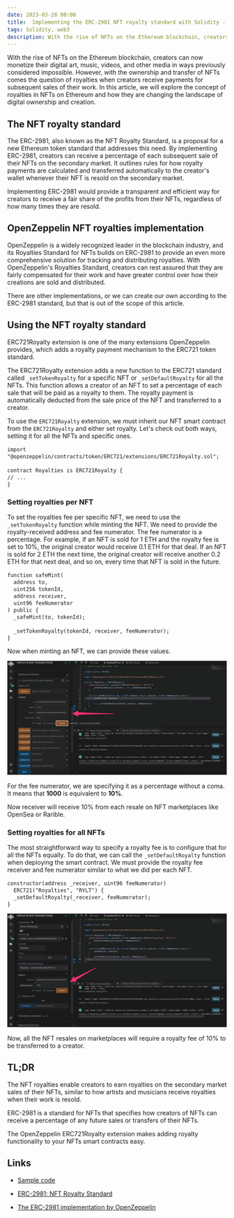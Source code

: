 ```yaml
---
date: 2023-03-28 00:00
title:  Implementing the ERC-2981 NFT royalty standard with Solidity - a game-changer for creators to receive income from every sale
tags: Solidity, web3
description: With the rise of NFTs on the Ethereum blockchain, creators can now monetize their digital art, music, videos, and other media in ways previously considered impossible. However, with the ownership and transfer of NFTs comes the question of royalties when creators receive payments for subsequent sales of their work. In this article, we will explore the concept of royalties in NFTs on Ethereum and how they are changing the landscape of digital ownership and creation.
---
```


With the rise of NFTs on the Ethereum blockchain, creators can now monetize their digital art, music, videos, and other media in ways previously considered impossible. However, with the ownership and transfer of NFTs comes the question of royalties when creators receive payments for subsequent sales of their work. In this article, we will explore the concept of royalties in NFTs on Ethereum and how they are changing the landscape of digital ownership and creation.

## The NFT royalty standard

The ERC-2981, also known as the NFT Royalty Standard, is a proposal for a new Ethereum token standard that addresses this need. By implementing ERC-2981, creators can receive a percentage of each subsequent sale of their NFTs on the secondary market. It outlines rules for how royalty payments are calculated and transferred automatically to the creator's wallet whenever their NFT is resold on the secondary market.

Implementing ERC-2981 would provide a transparent and efficient way for creators to receive a fair share of the profits from their NFTs, regardless of how many times they are resold.

## OpenZeppelin NFT royalties implementation

OpenZeppelin is a widely recognized leader in the blockchain industry, and its Royalties Standard for NFTs builds on ERC-2981 to provide an even more comprehensive solution for tracking and distributing royalties. With OpenZeppelin's Royalties Standard, creators can rest assured that they are fairly compensated for their work and have greater control over how their creations are sold and distributed.

There are other implementations, or we can create our own according to the ERC-2981 standard, but that is out of the scope of this article.

## Using the NFT royalty standard

ERC721Royalty extension is one of the many extensions OpenZeppelin provides, which adds a royalty payment mechanism to the ERC721 token standard.

The ERC721Royalty extension adds a new function to the ERC721 standard called `_setTokenRoyalty` for a specific NFT or `_setDefaultRoyalty` for all the NFTs. This function allows a creator of an NFT to set a percentage of each sale that will be paid as a royalty to them. The royalty payment is automatically deducted from the sale price of the NFT and transferred to a creator.

To use the `ERC721Royalty` extension, we must inherit our NFT smart contract from the `ERC721Royalty` and either set royalty. Let's check out both ways, setting it for all the NFTs and specific ones.

```solidity
import "@openzeppelin/contracts/token/ERC721/extensions/ERC721Royalty.sol";

contract Royalties is ERC721Royalty {
// ...
}
```

### Setting royalties per NFT

To set the royalties fee per specific NFT, we need to use the `_setTokenRoyalty` function while minting the NFT. We need to provide the royalty-received address and fee numerator. The fee numerator is a percentage. For example, if an NFT is sold for 1 ETH and the royalty fee is set to 10%, the original creator would receive 0.1 ETH for that deal. If an NFT is sold for 2 ETH the next time, the original creator will receive another 0.2 ETH for that next deal, and so on, every time that NFT is sold in the future.

```solidity
function safeMint(
  address to, 
  uint256 tokenId, 
  address receiver, 
  uint96 feeNumerator
) public {
  _safeMint(to, tokenId);

  _setTokenRoyalty(tokenId, receiver, feeNumerator);
}
```

Now when minting an NFT, we can provide these values.

![Royalty per NFT](/assets/solidity-erc-721-royalties/royalty-per-nft.png)

For the fee numerator, we are specifying it as a percentage without a coma. It means that **1000** is equivalent to **10%**.

Now receiver will receive 10% from each resale on NFT marketplaces like OpenSea or Rarible.

### Setting royalties for all NFTs

The most straightforward way to specify a royalty fee is to configure that for all the NFTs equally. To do that, we can call the `_setDefaultRoyalty` function when deploying the smart contract. We must provide the royalty fee receiver and fee numerator similar to what we did per each NFT.

```solidity
constructor(address _receiver, uint96 feeNumerator) 
  ERC721("Royalties", "RYLT") {
  _setDefaultRoyalty(_receiver, feeNumerator);
}
```

![Royalty for all NFTs](/assets/solidity-erc-721-royalties/royalty-all-nfts.png)

Now, all the NFT resales on marketplaces will require a royalty fee of 10% to be transferred to a creator.

## TL;DR

The NFT royalties enable creators to earn royalties on the secondary market sales of their NFTs, similar to how artists and musicians receive royalties when their work is resold.

ERC-2981 is a standard for NFTs that specifies how creators of NFTs can receive a percentage of any future sales or transfers of their NFTs.

The OpenZeppelin ERC721Royalty extension makes adding royalty functionality to your NFTs smart contracts easy.

## Links

* [Sample code](https://gist.github.com/fassko/e8f7c2b8bb263f8337845126a757f6c0)

* [ERC-2981: NFT Royalty Standard](https://eips.ethereum.org/EIPS/eip-2981)
* [The ERC-2981 implementation by OpenZeppelin](https://docs.openzeppelin.com/contracts/4.x/api/token/common#ERC2981)